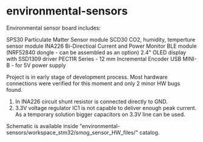 # environmental-sensors


Environmental sensor board includes:

SPS30 Particulate Matter Sensor module
SCD30 CO2, humidity, temperture sensor module
INA226 Bi-Directioal Current and Power Monitor
BLE module (NRF52840 dongle - can be assembled as an option)
2.4" OLED display with SSD1309 driver
PEC11R Series - 12 mm Incremental Encoder
USB MINI-B - for 5V power supply

Project is in early stage of development process. Most hardware connections were verified for this moment and only 2 minor HW bugs found.
1. In INA226 circuit shunt resistor is connected directly to GND.
2. 3.3V voltage regulator IC1 is not capable to deliver enough peak current. As a temporary solution bigger capacitors on 3.3V line can be used. 

Schematic is available inside "environmental-sensors/workspace_stm32/smog_sensor_HW_files/" catalog. 




